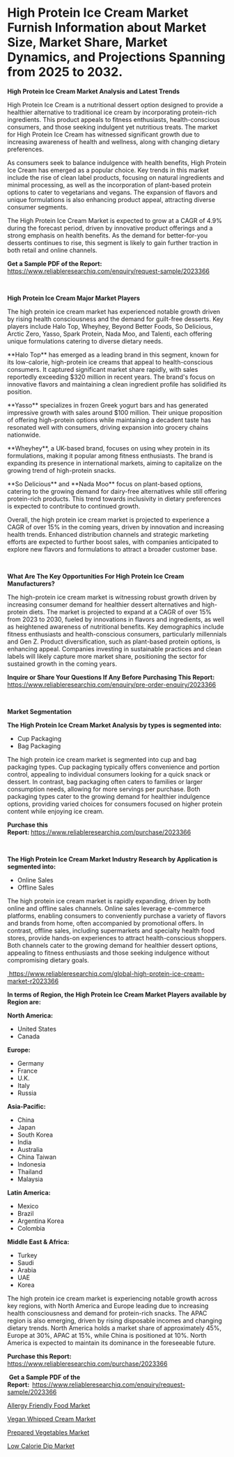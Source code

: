 <p><h1>High Protein Ice Cream Market Furnish Information about Market Size, Market Share, Market Dynamics, and Projections Spanning from 2025 to 2032.</h1></p><p><strong>High Protein Ice Cream Market Analysis and Latest Trends</strong></p>
<p><p>High Protein Ice Cream is a nutritional dessert option designed to provide a healthier alternative to traditional ice cream by incorporating protein-rich ingredients. This product appeals to fitness enthusiasts, health-conscious consumers, and those seeking indulgent yet nutritious treats. The market for High Protein Ice Cream has witnessed significant growth due to increasing awareness of health and wellness, along with changing dietary preferences.</p><p>As consumers seek to balance indulgence with health benefits, High Protein Ice Cream has emerged as a popular choice. Key trends in this market include the rise of clean label products, focusing on natural ingredients and minimal processing, as well as the incorporation of plant-based protein options to cater to vegetarians and vegans. The expansion of flavors and unique formulations is also enhancing product appeal, attracting diverse consumer segments.</p><p>The High Protein Ice Cream Market is expected to grow at a CAGR of 4.9% during the forecast period, driven by innovative product offerings and a strong emphasis on health benefits. As the demand for better-for-you desserts continues to rise, this segment is likely to gain further traction in both retail and online channels.</p></p>
<p><strong>Get a Sample PDF of the Report:&nbsp;</strong> <a href="https://www.reliableresearchiq.com/enquiry/request-sample/2023366?utm_campaign=1842&utm_medium=2&utm_source=Github&utm_content=ia&utm_term=15022025&utm_id=high-protein-ice-cream">https://www.reliableresearchiq.com/enquiry/request-sample/2023366</a></p>
<p>&nbsp;</p>
<p><strong>High Protein Ice Cream Major Market Players</strong></p>
<p><p>The high protein ice cream market has experienced notable growth driven by rising health consciousness and the demand for guilt-free desserts. Key players include Halo Top, Wheyhey, Beyond Better Foods, So Delicious, Arctic Zero, Yasso, Spark Protein, Nada Moo, and Talenti, each offering unique formulations catering to diverse dietary needs.</p><p>**Halo Top** has emerged as a leading brand in this segment, known for its low-calorie, high-protein ice creams that appeal to health-conscious consumers. It captured significant market share rapidly, with sales reportedly exceeding $320 million in recent years. The brand's focus on innovative flavors and maintaining a clean ingredient profile has solidified its position.</p><p>**Yasso** specializes in frozen Greek yogurt bars and has generated impressive growth with sales around $100 million. Their unique proposition of offering high-protein options while maintaining a decadent taste has resonated well with consumers, driving expansion into grocery chains nationwide.</p><p>**Wheyhey**, a UK-based brand, focuses on using whey protein in its formulations, making it popular among fitness enthusiasts. The brand is expanding its presence in international markets, aiming to capitalize on the growing trend of high-protein snacks.</p><p>**So Delicious** and **Nada Moo** focus on plant-based options, catering to the growing demand for dairy-free alternatives while still offering protein-rich products. This trend towards inclusivity in dietary preferences is expected to contribute to continued growth.</p><p>Overall, the high protein ice cream market is projected to experience a CAGR of over 15% in the coming years, driven by innovation and increasing health trends. Enhanced distribution channels and strategic marketing efforts are expected to further boost sales, with companies anticipated to explore new flavors and formulations to attract a broader customer base.</p></p>
<p>&nbsp;</p>
<p><strong>What Are The Key Opportunities For High Protein Ice Cream Manufacturers?</strong></p>
<p><p>The high-protein ice cream market is witnessing robust growth driven by increasing consumer demand for healthier dessert alternatives and high-protein diets. The market is projected to expand at a CAGR of over 15% from 2023 to 2030, fueled by innovations in flavors and ingredients, as well as heightened awareness of nutritional benefits. Key demographics include fitness enthusiasts and health-conscious consumers, particularly millennials and Gen Z. Product diversification, such as plant-based protein options, is enhancing appeal. Companies investing in sustainable practices and clean labels will likely capture more market share, positioning the sector for sustained growth in the coming years.</p></p>
<p><strong>Inquire or Share Your Questions If Any Before Purchasing This Report:</strong> <a href="https://www.reliableresearchiq.com/enquiry/pre-order-enquiry/2023366?utm_campaign=1842&utm_medium=2&utm_source=Github&utm_content=ia&utm_term=15022025&utm_id=high-protein-ice-cream">https://www.reliableresearchiq.com/enquiry/pre-order-enquiry/2023366</a></p>
<p>&nbsp;</p>
<p><strong>Market Segmentation</strong></p>
<p><strong>The High Protein Ice Cream Market Analysis by types is segmented into:</strong></p>
<p><ul><li>Cup Packaging</li><li>Bag Packaging</li></ul></p>
<p><p>The high protein ice cream market is segmented into cup and bag packaging types. Cup packaging typically offers convenience and portion control, appealing to individual consumers looking for a quick snack or dessert. In contrast, bag packaging often caters to families or larger consumption needs, allowing for more servings per purchase. Both packaging types cater to the growing demand for healthier indulgence options, providing varied choices for consumers focused on higher protein content while enjoying ice cream.</p></p>
<p><strong>Purchase this Report:&nbsp;</strong><a href="https://www.reliableresearchiq.com/purchase/2023366?utm_campaign=1842&utm_medium=2&utm_source=Github&utm_content=ia&utm_term=15022025&utm_id=high-protein-ice-cream">https://www.reliableresearchiq.com/purchase/2023366</a></p>
<p>&nbsp;</p>
<p><strong>The High Protein Ice Cream Market Industry Research by Application is segmented into:</strong></p>
<p><ul><li>Online Sales</li><li>Offline Sales</li></ul></p>
<p><p>The high protein ice cream market is rapidly expanding, driven by both online and offline sales channels. Online sales leverage e-commerce platforms, enabling consumers to conveniently purchase a variety of flavors and brands from home, often accompanied by promotional offers. In contrast, offline sales, including supermarkets and specialty health food stores, provide hands-on experiences to attract health-conscious shoppers. Both channels cater to the growing demand for healthier dessert options, appealing to fitness enthusiasts and those seeking indulgence without compromising dietary goals.</p></p>
<p><a href="https://www.reliableresearchiq.com/global-high-protein-ice-cream-market-r2023366?utm_campaign=1842&utm_medium=2&utm_source=Github&utm_content=ia&utm_term=15022025&utm_id=high-protein-ice-cream">&nbsp;https://www.reliableresearchiq.com/global-high-protein-ice-cream-market-r2023366</a></p>
<p><strong>In terms of Region, the High Protein Ice Cream Market Players available by Region are:</strong></p>
<p>
    <p> <strong> North America: </strong>
        <ul>
            <li>United States</li>
            <li>Canada</li>
        </ul>
        </p> 
    <p> <strong> Europe: </strong>
        <ul>
            <li>Germany</li>
            <li>France</li>
            <li>U.K.</li>
            <li>Italy</li>
            <li>Russia</li>
        </ul>
        </p> 
    <p> <strong> Asia-Pacific: </strong>
        <ul>
            <li>China</li>
            <li>Japan</li>
            <li>South Korea</li>
            <li>India</li>
            <li>Australia</li>
            <li>China Taiwan</li>
            <li>Indonesia</li>
            <li>Thailand</li>
            <li>Malaysia</li>
        </ul>
        </p> 
    <p> <strong> Latin America: </strong>
        <ul>
            <li>Mexico</li>
            <li>Brazil</li>
            <li>Argentina Korea</li>
            <li>Colombia</li>
        </ul>
        </p> 
    <p> <strong> Middle East & Africa: </strong>
        <ul>
            <li>Turkey</li>
            <li>Saudi</li>
            <li>Arabia</li>
            <li>UAE</li>
            <li>Korea</li>
        </ul>
    </p>
    </p>
<p><p>The high protein ice cream market is experiencing notable growth across key regions, with North America and Europe leading due to increasing health consciousness and demand for protein-rich snacks. The APAC region is also emerging, driven by rising disposable incomes and changing dietary trends. North America holds a market share of approximately 45%, Europe at 30%, APAC at 15%, while China is positioned at 10%. North America is expected to maintain its dominance in the foreseeable future.</p></p>
<p><strong>Purchase this Report: </strong><a href="https://www.reliableresearchiq.com/purchase/2023366?utm_campaign=1842&utm_medium=2&utm_source=Github&utm_content=ia&utm_term=15022025&utm_id=high-protein-ice-cream">https://www.reliableresearchiq.com/purchase/2023366</a></p>
<p>&nbsp;<strong>Get a Sample PDF of the Report:&nbsp;&nbsp;</strong><a href="https://www.reliableresearchiq.com/enquiry/request-sample/2023366?utm_campaign=1842&utm_medium=2&utm_source=Github&utm_content=ia&utm_term=15022025&utm_id=high-protein-ice-cream">https://www.reliableresearchiq.com/enquiry/request-sample/2023366</a></p>
<p><strong></strong></p>
<p><p><a href="https://github.com/mudgeadamsvx/Market-Research-Report-List-1/blob/main/allergy-friendly-food-market.md?utm_campaign=1842&utm_medium=2&utm_source=Github&utm_content=ia&utm_term=15022025&utm_id=high-protein-ice-cream">Allergy Friendly Food Market</a></p><p><a href="https://github.com/mqhayigurbaj/Market-Research-Report-List-1/blob/main/vegan-whipped-cream-market.md?utm_campaign=1842&utm_medium=2&utm_source=Github&utm_content=ia&utm_term=15022025&utm_id=high-protein-ice-cream">Vegan Whipped Cream Market</a></p><p><a href="https://github.com/shafriusizi/Market-Research-Report-List-1/blob/main/prepared-vegetables-market.md?utm_campaign=1842&utm_medium=2&utm_source=Github&utm_content=ia&utm_term=15022025&utm_id=high-protein-ice-cream">Prepared Vegetables Market</a></p><p><a href="https://github.com/kukolkasimo5/Market-Research-Report-List-1/blob/main/low-calorie-dip-market.md?utm_campaign=1842&utm_medium=2&utm_source=Github&utm_content=ia&utm_term=15022025&utm_id=high-protein-ice-cream">Low Calorie Dip Market</a></p></p>